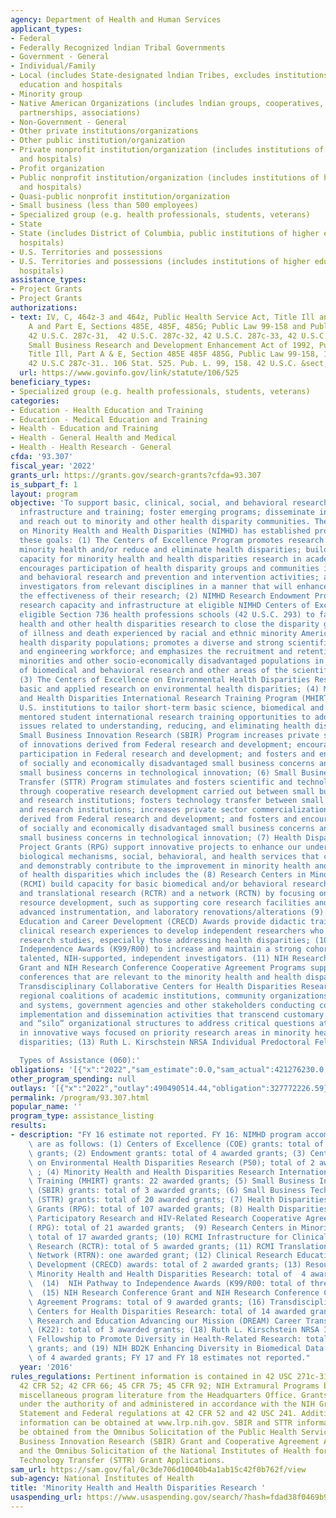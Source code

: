 ```yaml
---
agency: Department of Health and Human Services
applicant_types:
- Federal
- Federally Recognized lndian Tribal Governments
- Government - General
- Individual/Family
- Local (includes State-designated lndian Tribes, excludes institutions of higher
  education and hospitals
- Minority group
- Native American Organizations (includes lndian groups, cooperatives, corporations,
  partnerships, associations)
- Non-Government - General
- Other private institutions/organizations
- Other public institution/organization
- Private nonprofit institution/organization (includes institutions of higher education
  and hospitals)
- Profit organization
- Public nonprofit institution/organization (includes institutions of higher education
  and hospitals)
- Quasi-public nonprofit institution/organization
- Small business (less than 500 employees)
- Specialized group (e.g. health professionals, students, veterans)
- State
- State (includes District of Columbia, public institutions of higher education and
  hospitals)
- U.S. Territories and possessions
- U.S. Territories and possessions (includes institutions of higher education and
  hospitals)
assistance_types:
- Project Grants
- Project Grants
authorizations:
- text: IV, C, 464z-3 and 464z, Public Health Service Act, Title Ill and IV, Part
    A and Part E, Sections 485E, 485F, 485G; Public Law 99-158 and Public Law 106-525;
    42 U.S.C. 287c-31,  42 U.S.C. 287c-32, 42 U.S.C. 287c-33, 42 U.S.C. 241 and 285;
    Small Business Research and Development Enhancement Act of 1992, Public Law 102-564;
    Title Ill, Part A & E, Section 485E 485F 485G, Public Law 99-158, 106 Stat. 525,
    42 U.S.C 287c-31.. 106 Stat. 525. Pub. L. 99, 158. 42 U.S.C. &sect; 287c-31.
  url: https://www.govinfo.gov/link/statute/106/525
beneficiary_types:
- Specialized group (e.g. health professionals, students, veterans)
categories:
- Education - Health Education and Training
- Education - Medical Education and Training
- Health - Education and Training
- Health - General Health and Medical
- Health - Health Research - General
cfda: '93.307'
fiscal_year: '2022'
grants_url: https://grants.gov/search-grants?cfda=93.307
is_subpart_f: 1
layout: program
objective: 'To support basic, clinical, social, and behavioral research; promote research
  infrastructure and training; foster emerging programs; disseminate information;
  and reach out to minority and other health disparity communities. The National Institute
  on Minority Health and Health Disparities (NIMHD) has established programs to pursue
  these goals: (1) The Centers of Excellence Program promotes research to improve
  minority health and/or reduce and eliminate health disparities; builds research
  capacity for minority health and health disparities research in academic institutions;
  encourages participation of health disparity groups and communities in biomedical
  and behavioral research and prevention and intervention activities; and brings together
  investigators from relevant disciplines in a manner that will enhance and extend
  the effectiveness of their research; (2) NIMHD Research Endowment Program builds
  research capacity and infrastructure at eligible NIMHD Centers of Excellence or
  eligible Section 736 health professions schools (42 U.S.C. 293) to facilitate minority
  health and other health disparities research to close the disparity gap in the burden
  of illness and death experienced by racial and ethnic minority Americans and other
  health disparity populations; promotes a diverse and strong scientific, technological
  and engineering workforce; and emphasizes the recruitment and retention of underrepresented
  minorities and other socio-economically disadvantaged populations in the fields
  of biomedical and behavioral research and other areas of the scientific workforce;
  (3) The Centers of Excellence on Environmental Health Disparities Research to stimulate
  basic and applied research on environmental health disparities; (4) Minority Health
  and Health Disparities International Research Training Program (MHIRT) awards enable
  U.S. institutions to tailor short-term basic science, biomedical and behavioral
  mentored student international research training opportunities to address global
  issues related to understanding, reducing, and eliminating health disparities; (5)
  Small Business Innovation Research (SBIR) Program increases private sector commercialization
  of innovations derived from Federal research and development; encourages small business
  participation in Federal research and development; and fosters and encourages participation
  of socially and economically disadvantaged small business concerns and women-owned
  small business concerns in technological innovation; (6) Small Business Technology
  Transfer (STTR) Program stimulates and fosters scientific and technological innovation
  through cooperative research development carried out between small business concerns
  and research institutions; fosters technology transfer between small business concerns
  and research institutions; increases private sector commercialization of innovations
  derived from Federal research and development; and fosters and encourages participation
  of socially and economically disadvantaged small business concerns and women-owned
  small business concerns in technological innovation; (7) Health Disparities Research
  Project Grants (RPG) support innovative projects to enhance our understanding of
  biological mechanisms, social, behavioral, and health services that can directly
  and demonstrably contribute to the improvement in minority health and the elimination
  of health disparities which includes the (8) Research Centers in Minority Institutions
  (RCMI) build capacity for basic biomedical and/or behavioral research, clinical
  and translational research (RCTR) and a network (RCTN) by focusing on institutional
  resource development, such as supporting core research facilities and staff, purchasing
  advanced instrumentation, and laboratory renovations/alterations (9) Clinical Research
  Education and Career Development (CRECD) Awards provide didactic training and mentored
  clinical research experiences to develop independent researchers who can lead clinical
  research studies, especially those addressing health disparities; (10) Pathway to
  Independence Awards (K99/R00) to increase and maintain a strong cohort of new and
  talented, NIH-supported, independent investigators. (11) NIH Research Conference
  Grant and NIH Research Conference Cooperative Agreement Programs support high-quality
  conferences that are relevant to the minority health and health disparities; (12)
  Transdisciplinary Collaborative Centers for Health Disparities Research comprise
  regional coalitions of academic institutions, community organizations, service providers
  and systems, government agencies and other stakeholders conducting coordinated research,
  implementation and dissemination activities that transcend customary approaches
  and “silo” organizational structures to address critical questions at multiple levels
  in innovative ways focused on priority research areas in minority health and health
  disparities; (13) Ruth L. Kirschstein NRSA Individual Predoctoral Fellowshi

  Types of Assistance (060):'
obligations: '[{"x":"2022","sam_estimate":0.0,"sam_actual":421276230.0,"usa_spending_actual":396944516.15},{"x":"2023","sam_estimate":475138000.0,"sam_actual":0.0,"usa_spending_actual":448406093.42},{"x":"2024","sam_estimate":475138000.0,"sam_actual":0.0,"usa_spending_actual":453659786.26}]'
other_program_spending: null
outlays: '[{"x":"2022","outlay":490490514.44,"obligation":327772226.59},{"x":"2023","outlay":137679759.14,"obligation":170940038.07},{"x":"2024","outlay":42005235.21,"obligation":82203764.29}]'
permalink: /program/93.307.html
popular_name: ''
program_type: assistance_listing
results:
- description: "FY 16 estimate not reported. FY 16: NIMHD program accomplishments\
    \ are as follows: (1) Centers of Excellence (COE) grants: total of 38 awarded\
    \ grants; (2) Endowment grants: total of 4 awarded grants; (3) Centers of Excellence\
    \ on Environmental Health Disparities Research (P50); total of 2 awarded grants\
    \ ; (4) Minority Health and Health Disparities Research International Research\
    \ Training (MHIRT) grants: 22 awarded grants; (5) Small Business Innovation Research\
    \ (SBIR) grants: total of 3 awarded grants; (6) Small Business Technology Transfer\
    \ (STTR) grants: total of 20 awarded grants; (7) Health Disparities Research Project\
    \ Grants (RPG): total of 107 awarded grants; (8) Health Disparities Community-Based\
    \ Participatory Research and HIV-Related Research Cooperative Agreements-\r\n\
    ( RPG): total of 21 awarded grants;  (9) Research Centers in Minority Institutions:\
    \ total of 17 awarded grants; (10) RCMI Infrastructure for Clinical and Translational\
    \ Research (RCTR): total of 5 awarded grants; (11) RCMI Translational Research\
    \ Network (RTRN): one awarded grant; (12) Clinical Research Education and Career\
    \ Development (CRECD) awards: total of 2 awarded grants; (13) Resource-Related\
    \ Minority Health and Health Disparities Research: total of  4 awarded grants;\
    \  (14)  NIH Pathway to Independence Awards (K99/R00: total of three awarded grants;\
    \  (15) NIH Research Conference Grant and NIH Research Conference Cooperative\
    \ Agreement Programs: total of 9 awarded grants; (16) Transdisciplinary Collaborative\
    \ Centers for Health Disparities Research: total of 14 awarded grants; (17) Disparities\
    \ Research and Education Advancing our Mission (DREAM) Career Transition Award\
    \ (K22): total of 3 awarded grants; (18) Ruth L. Kirschstein NRSA Individual Predoctoral\
    \ Fellowship to Promote Diversity in Health-Related Research: total of 4 awarded\
    \ grants; and (19) NIH BD2K Enhancing Diversity in Biomedical Data Science: total\
    \ of 4 awarded grants; FY 17 and FY 18 estimates not reported."
  year: '2016'
rules_regulations: Pertinent information is contained in 42 USC 271c-31 et. Seq.;
  42 CFR 52; 42 CFR 66; 45 CFR 75; 45 CFR 92; NIH Extramural Programs brochure; and
  miscellaneous program literature from the Headquarters Office. Grants will be available
  under the authority of and administered in accordance with the NIH Grants Policy
  Statement and Federal regulations at 42 CFR 52 and 42 USC 241. Additional loan repayment
  information can be obtained at www.lrp.nih.gov. SBIR and STTR information can also
  be obtained from the Omnibus Solicitation of the Public Health Service for Small
  Business Innovation Research (SBIR) Grant and Cooperative Agreement Applications
  and the Omnibus Solicitation of the National Institutes of Health for Small Business
  Technology Transfer (STTR) Grant Applications.
sam_url: https://sam.gov/fal/0c3de706d10040b4a1ab15c42f0b762f/view
sub-agency: National Institutes of Health
title: 'Minority Health and Health Disparities Research '
usaspending_url: https://www.usaspending.gov/search/?hash=fdad38f0469b9250015f7e2fbe243924
---
```

